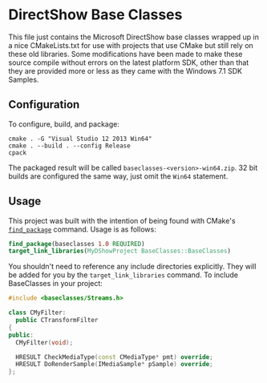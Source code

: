 DirectShow Base Classes
=====

This file just contains the Microsoft DirectShow base classes wrapped up in a nice CMakeLists.txt for use with projects that use CMake but still rely on these old libraries.  Some modifications have been made to make these source compile without errors on the latest platform SDK, other than that they are provided more or less as they came with the Windows 7.1 SDK Samples.

Configuration
---
To configure, build, and package:

    cmake . -G "Visual Studio 12 2013 Win64"
    cmake . --build . --config Release
    cpack

The packaged result will be called `baseclasses-<version>-win64.zip`.  32 bit builds are configured the same way, just omit the `Win64` statement.

Usage
---
This project was built with the intention of being found with CMake's [`find_package`](http://www.cmake.org/cmake/help/v3.2/command/find_package.html) command.  Usage is as follows:

```CMake
find_package(baseclasses 1.0 REQUIRED)
target_link_libraries(MyDShowProject BaseClasses::BaseClasses)
```

You shouldn't need to reference any include directories explicitly.  They will be added for you by the `target_link_libraries` command.  To include BaseClasses in your project:

```C++
#include <baseclasses/Streams.h>

class CMyFilter:
  public CTransformFilter
{
public:
  CMyFilter(void);

  HRESULT CheckMediaType(const CMediaType* pmt) override;
  HRESULT DoRenderSample(IMediaSample* pSample) override;
};
```
